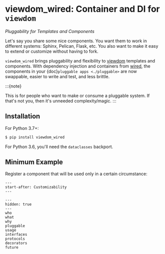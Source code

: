 # viewdom_wired: Container and DI for ``viewdom``

*Pluggability for Templates and Components*

Let's say you share some nice components.
You want them to work in different systems: Sphinx, Pelican, Flask, etc.
You also want to make it easy to extend or customize without having to fork.

`viewdom_wired` brings pluggability and flexibility to [viewdom](https://viewdom.readthedocs.io/en/latest/) templates and components.
With dependency injection and containers from [wired](https://wired.readthedocs.io/en/latest/>), the components in your {doc}`pluggable apps <./pluggable>` are now swappable, easier to write and test, and less brittle.

:::{note}

  This is for people who want to make or consume a pluggable system.
  If that's not you, then it's unneeded complexity/magic.
:::

## Installation

For Python 3.7+:

```bash
$ pip install viewdom_wired
```

For Python 3.6, you'll need the `dataclasses` backport.

## Minimum Example

Register a component that will be used only in a certain circumstance:

```{literalinclude} ../examples/custom_context/site/components.py
---
start-after: Customizability
---
```


```{toctree}
---
hidden: true
---
who
what
why
pluggable
usage
interfaces
protocols
decorators
future
```
